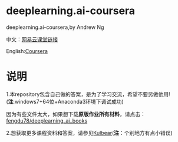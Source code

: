 # deeplearning.ai-coursera
deeplearning.ai-coursera,by Andrew Ng

中文：[网易云课堂链接](http://mooc.study.163.com/smartSpec/detail/1001319001.htm)

English:[Coursera](https://www.coursera.org/specializations/deep-learning)

说明
========

1.本repository包含自己做的答案，是为了学习交流，希望不要另做他用!(**注**:windows7+64位+Anaconda3环境下调试成功)

因为有些文件太大，如果想下载**原版作业所有材料**，请点击：[fengdu78/deeplearning_ai_books](https://github.com/fengdu78/deeplearning_ai_books)

2.想获取更多课程资料和答案，请参见[Kulbear](https://github.com/Kulbear/deep-learning-coursera)(**注**：个别地方有点小错误)
